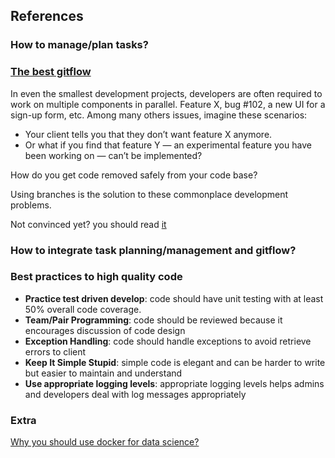 ## References

### How to manage/plan tasks? 

 
### [The best gitflow](https://www.atlassian.com/br/git/tutorials/comparing-workflows/gitflow-workflow)

In even the smallest development projects, developers are often required to work on multiple components in parallel. Feature X, bug #102, a new UI for a sign-up form, etc.
Among many others issues, imagine these scenarios:

- Your client tells you that they don’t want feature X anymore.
- Or what if you find that feature Y — an experimental feature you have been working on — can’t be implemented?

How do you get code removed safely from your code base?

Using branches is the solution to these commonplace development problems.

Not convinced yet? you should read [it](https://www.webfx.com/blog/web-design/why-you-should-use-git/)

### How to integrate task planning/management and gitflow?

### Best practices to high quality code

- **Practice test driven develop**: code should have unit testing with at least 50% overall code coverage.
- **Team/Pair Programming**: code should be reviewed because it encourages discussion of code design 
- **Exception Handling**: code should handle exceptions to avoid retrieve errors to client
- **Keep It Simple Stupid**: simple code is elegant and can be harder to write but easier to maintain and understand
- **Use appropriate logging levels**: appropriate logging levels helps admins and developers deal with log messages appropriately

### Extra

[Why you should use docker for data science?](https://medium.com/analytics-vidhya/why-you-should-use-docker-to-simplify-data-science-machine-learning-development-environment-d6a1188d8ee1#:~:text=Using%20Docker%20in%20Data%20Science,one%20environment%20breaking%20other%20environments.)
